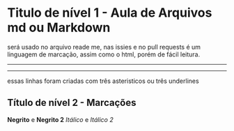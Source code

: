 # Titulo de nível 1  - Aula de Arquivos md ou Markdown
será usado no arquivo reade me, nas issies e no pull requests
é um linguagem de marcação, assim como o html, porém de fácil leitura.
***
___
essas linhas foram criadas com três asteristicos ou três underlines
## Título de nível 2 - Marcações
**Negrito** e __Negrito 2__ 
*Itálico* e _Itálico 2_

